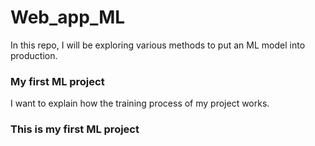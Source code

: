 # Web_app_ML

In this repo, I will be exploring various methods to put an ML model into production.

### My first ML project

I want to explain how the training process of my project works.

### This is my first ML project